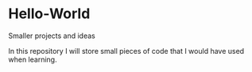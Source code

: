# Hello-World
Smaller projects and ideas

In this repository I will store small pieces of code that I would have used when learning.
